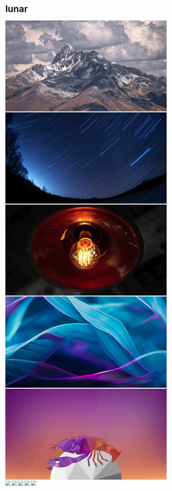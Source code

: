 # lunar

<img src="https://raw.githubusercontent.com/azzamsa/ubuntu-wallpapers/refs/heads/master/curated/lunar/Copper_Mountain_by_Eduardo_Battaglia.jpg">

<img src="https://raw.githubusercontent.com/azzamsa/ubuntu-wallpapers/refs/heads/master/curated/lunar/Startrail_by_Hajime_Mizuno.jpg">

<img src="https://raw.githubusercontent.com/azzamsa/ubuntu-wallpapers/refs/heads/master/curated/lunar/Warm_Filament_by_Eduardo_Battaglia.jpg">

<img src="https://raw.githubusercontent.com/azzamsa/ubuntu-wallpapers/refs/heads/master/curated/lunar/Flow_by_Emanuele_Santoro.png">

<img src="https://raw.githubusercontent.com/azzamsa/ubuntu-wallpapers/refs/heads/master/curated/lunar/LunarCatcher_by_Espio347.png">

<img src="https://raw.githubusercontent.com/azzamsa/ubuntu-wallpapers/refs/heads/master/curated/lunar/Lunar-lobster-side_by_Gixo-light.png">

<img src="https://raw.githubusercontent.com/azzamsa/ubuntu-wallpapers/refs/heads/master/curated/lunar/Lunar-lobster-side_by_Gixo-dark.png">

<img src="https://raw.githubusercontent.com/azzamsa/ubuntu-wallpapers/refs/heads/master/curated/lunar/Multiverse_by_Emanuele_Santoro.png">

<img src="https://raw.githubusercontent.com/azzamsa/ubuntu-wallpapers/refs/heads/master/curated/lunar/winter-is-leaving_by_Gixo-light.png">

<img src="https://raw.githubusercontent.com/azzamsa/ubuntu-wallpapers/refs/heads/master/curated/lunar/winter-is-leaving_by_Gixo-dark.png">

